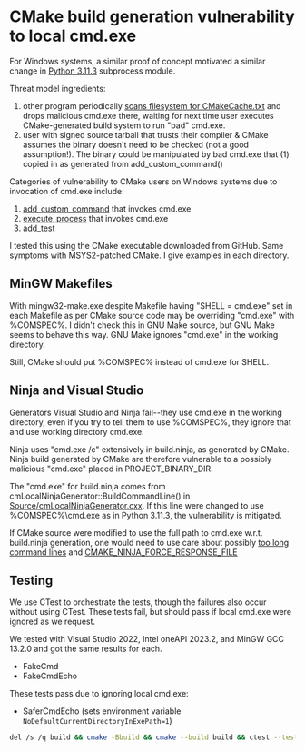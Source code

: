 # CMake build generation vulnerability to local cmd.exe

For Windows systems, a similar proof of concept motivated a similar change in [Python 3.11.3](https://github.com/python/cpython/issues/101283) subprocess module.

Threat model ingredients:

1. other program periodically [scans filesystem for CMakeCache.txt](./cmake_cache_find.cxx) and drops malicious cmd.exe there, waiting for next time user executes CMake-generated build system to run "bad" cmd.exe.
2. user with signed source tarball that trusts their compiler & CMake assumes the binary doesn't need to be checked (not a good assumption!). The binary could be manipulated by bad cmd.exe that (1) copied in as generated from add_custom_command()

Categories of vulnerability to CMake users on Windows systems due to invocation of cmd.exe include:

1. [add_custom_command](./blob/main/add_custom_command/) that invokes cmd.exe
2. [execute_process](./blob/main/execute_process) that invokes cmd.exe
3. [add_test](./blob/main/add_test/)

I tested this using the CMake executable downloaded from GitHub.
Same symptoms with MSYS2-patched CMake.
I give examples in each directory.

## MinGW Makefiles

With mingw32-make.exe despite Makefile having "SHELL = cmd.exe" set in each Makefile as per CMake source code may be overriding "cmd.exe" with %COMSPEC%.
I didn't check this in GNU Make source, but GNU Make seems to behave this way.
GNU Make ignores "cmd.exe" in the working directory.

Still, CMake should put %COMSPEC% instead of cmd.exe for SHELL.

## Ninja and Visual Studio

Generators Visual Studio and Ninja fail--they use cmd.exe in the working directory, even if you try to tell them to use %COMSPEC%, they ignore that and use working directory cmd.exe.

Ninja uses "cmd.exe /c" extensively in build.ninja, as generated by CMake. Ninja build generated by CMake are therefore vulnerable to a possibly malicious "cmd.exe" placed in PROJECT_BINARY_DIR.

The "cmd.exe" for build.ninja comes from cmLocalNinjaGenerator::BuildCommandLine() in
[Source/cmLocalNinjaGenerator.cxx](https://gitlab.kitware.com/cmake/cmake/-/blob/master/Source/cmLocalNinjaGenerator.cxx#L547).
If this line were changed to use %COMSPEC%\cmd.exe as in Python 3.11.3, the vulnerability is mitigated.

If CMake source were modified to use the full path to cmd.exe w.r.t. build.ninja generation, one would need to use care about possibly
[too long command lines](https://gitlab.kitware.com/cmake/cmake/-/merge_requests/24)
and
[CMAKE_NINJA_FORCE_RESPONSE_FILE](https://gitlab.kitware.com/cmake/cmake/-/blob/master/Source/cmNinjaTargetGenerator.cxx#L1872)

## Testing

We use CTest to orchestrate the tests, though the failures also occur without using CTest.
These tests fail, but should pass if local cmd.exe were ignored as we request.

We tested with Visual Studio 2022, Intel oneAPI 2023.2, and MinGW GCC 13.2.0 and got the same results for each.

* FakeCmd
* FakeCmdEcho

These tests pass due to ignoring local cmd.exe:

* SaferCmdEcho  (sets environment variable `NoDefaultCurrentDirectoryInExePath=1`)

```sh
del /s /q build && cmake -Bbuild && cmake --build build && ctest --test-dir build -V
```
